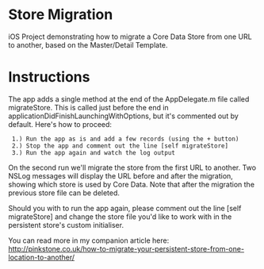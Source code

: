 Store Migration
==============

iOS Project demonstrating how to migrate a Core Data Store from one URL to another, based on the Master/Detail Template.

Instructions
============
     
The app adds a single method at the end of the AppDelegate.m file called migrateStore. This is called just before the end in applicationDidFinishLaunchingWithOptions, but it's commented out by default. Here's how to proceed:

     1.) Run the app as is and add a few records (using the + button)
     2.) Stop the app and comment out the line [self migrateStore]
     3.) Run the app again and watch the log output
     
On the second run we'll migrate the store from the first URL to another. Two NSLog messages will display the URL before and after the migration, showing which store is used by Core Data. Note that after the migration the previous store file can be deleted.

Should you with to run the app again, please comment out the line [self migrateStore] and change the store file you'd like to work with in the persistent store's custom initialiser.

You can read more in my companion article here: http://pinkstone.co.uk/how-to-migrate-your-persistent-store-from-one-location-to-another/
